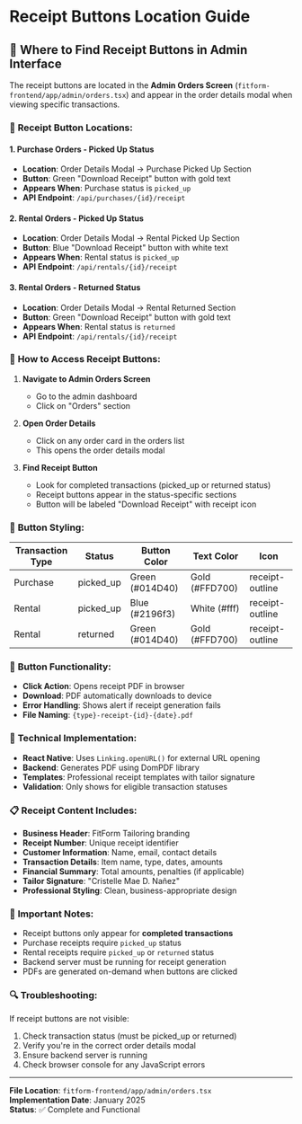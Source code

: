 # Receipt Buttons Location Guide

## 📍 Where to Find Receipt Buttons in Admin Interface

The receipt buttons are located in the **Admin Orders Screen** (`fitform-frontend/app/admin/orders.tsx`) and appear in the order details modal when viewing specific transactions.

### 🎯 **Receipt Button Locations:**

#### 1. **Purchase Orders - Picked Up Status**
- **Location**: Order Details Modal → Purchase Picked Up Section
- **Button**: Green "Download Receipt" button with gold text
- **Appears When**: Purchase status is `picked_up`
- **API Endpoint**: `/api/purchases/{id}/receipt`

#### 2. **Rental Orders - Picked Up Status**  
- **Location**: Order Details Modal → Rental Picked Up Section
- **Button**: Blue "Download Receipt" button with white text
- **Appears When**: Rental status is `picked_up`
- **API Endpoint**: `/api/rentals/{id}/receipt`

#### 3. **Rental Orders - Returned Status**
- **Location**: Order Details Modal → Rental Returned Section  
- **Button**: Green "Download Receipt" button with gold text
- **Appears When**: Rental status is `returned`
- **API Endpoint**: `/api/rentals/{id}/receipt`

### 🚀 **How to Access Receipt Buttons:**

1. **Navigate to Admin Orders Screen**
   - Go to the admin dashboard
   - Click on "Orders" section

2. **Open Order Details**
   - Click on any order card in the orders list
   - This opens the order details modal

3. **Find Receipt Button**
   - Look for completed transactions (picked_up or returned status)
   - Receipt buttons appear in the status-specific sections
   - Button will be labeled "Download Receipt" with receipt icon

### 🎨 **Button Styling:**

| Transaction Type | Status | Button Color | Text Color | Icon |
|----------------|--------|--------------|------------|------|
| Purchase | picked_up | Green (#014D40) | Gold (#FFD700) | receipt-outline |
| Rental | picked_up | Blue (#2196f3) | White (#fff) | receipt-outline |
| Rental | returned | Green (#014D40) | Gold (#FFD700) | receipt-outline |

### 📱 **Button Functionality:**

- **Click Action**: Opens receipt PDF in browser
- **Download**: PDF automatically downloads to device
- **Error Handling**: Shows alert if receipt generation fails
- **File Naming**: `{type}-receipt-{id}-{date}.pdf`

### 🔧 **Technical Implementation:**

- **React Native**: Uses `Linking.openURL()` for external URL opening
- **Backend**: Generates PDF using DomPDF library
- **Templates**: Professional receipt templates with tailor signature
- **Validation**: Only shows for eligible transaction statuses

### 📋 **Receipt Content Includes:**

- **Business Header**: FitForm Tailoring branding
- **Receipt Number**: Unique receipt identifier
- **Customer Information**: Name, email, contact details
- **Transaction Details**: Item name, type, dates, amounts
- **Financial Summary**: Total amounts, penalties (if applicable)
- **Tailor Signature**: "Cristelle Mae D. Nañez"
- **Professional Styling**: Clean, business-appropriate design

### 🚨 **Important Notes:**

- Receipt buttons only appear for **completed transactions**
- Purchase receipts require `picked_up` status
- Rental receipts require `picked_up` or `returned` status
- Backend server must be running for receipt generation
- PDFs are generated on-demand when buttons are clicked

### 🔍 **Troubleshooting:**

If receipt buttons are not visible:
1. Check transaction status (must be picked_up or returned)
2. Verify you're in the correct order details modal
3. Ensure backend server is running
4. Check browser console for any JavaScript errors

---

**File Location**: `fitform-frontend/app/admin/orders.tsx`  
**Implementation Date**: January 2025  
**Status**: ✅ Complete and Functional
